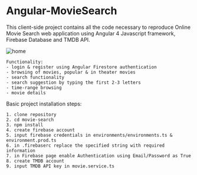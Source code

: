 # Angular-MovieSearch


This client-side project contains all the code necessary to reproduce Online Movie Search web application using Angular 4 Javascript framework, Firebase Database and TMDB API.

![home](https://user-images.githubusercontent.com/11573356/57536640-dcbf3680-7344-11e9-90e6-dd28d003d015.png)

```
Functionality:
- login & register using Angular Firestore authentication
- browsing of movies, popular & in theater movies
- search functionality
- search suggestion by typing the first 2-3 letters
- time-range browsing
- movie details
```

Basic project installation steps:
```
1. clone repository
2. cd movie-search
3. npm install
4. create firebase account
5. input firebase credentials in environments/environments.ts & environment.prod.ts
6. in .firebaserc replace the specified string with required information
7. in Firebase page enable Authentication using Email/Password as True
8. create TMDB account
9. input TMDB API key in movie.service.ts
```
